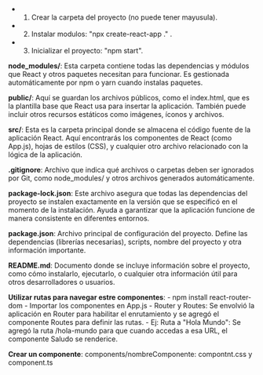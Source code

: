 - 1) Crear la carpeta del proyecto (no puede tener mayusula).
- 2) Instalar modulos: "npx create-react-app ." .
- 3) Inicializar el proyecto: "npm start".

**node_modules/**: Esta carpeta contiene todas las dependencias y módulos que React y otros paquetes necesitan para funcionar. Es gestionada automáticamente por npm o 
yarn cuando instalas paquetes.

**public/**: Aquí se guardan los archivos públicos, como el index.html, que es la plantilla base que React usa para insertar la aplicación. También puede incluir otros
recursos estáticos como imágenes, íconos y archivos.

**src/**: Esta es la carpeta principal donde se almacena el código fuente de la aplicación React. Aquí encontrarás los componentes de React (como App.js), hojas de 
estilos (CSS), y cualquier otro archivo relacionado con la lógica de la aplicación.

**.gitignore**: Archivo que indica qué archivos o carpetas deben ser ignorados por Git, como node_modules/ y otros archivos generados automáticamente.

**package-lock.json**: Este archivo asegura que todas las dependencias del proyecto se instalen exactamente en la versión que se especificó en el momento de la 
instalación. Ayuda a garantizar que la aplicación funcione de manera consistente en diferentes entornos.

**package.json**: Archivo principal de configuración del proyecto. Define las dependencias (librerías necesarias), scripts, nombre del proyecto y otra información 
importante.

**README.md**: Documento donde se incluye información sobre el proyecto, como cómo instalarlo, ejecutarlo, o cualquier otra información útil para otros desarrolladores 
o usuarios.

**Utilizar rutas para navegar estre componentes**: 
    - npm install react-router-dom
    - Importar los componentes en App.js
    - Router y Routes: Se envolvió la aplicación en Router para habilitar el enrutamiento y se agregó el componente Routes para definir las rutas.
    - Ej: Ruta a "Hola Mundo": Se agregó la ruta /hola-mundo para que cuando accedas a esa URL, el componente Saludo se renderice.

**Crear un componente**: components/nombreComponente: compontnt.css y component.ts